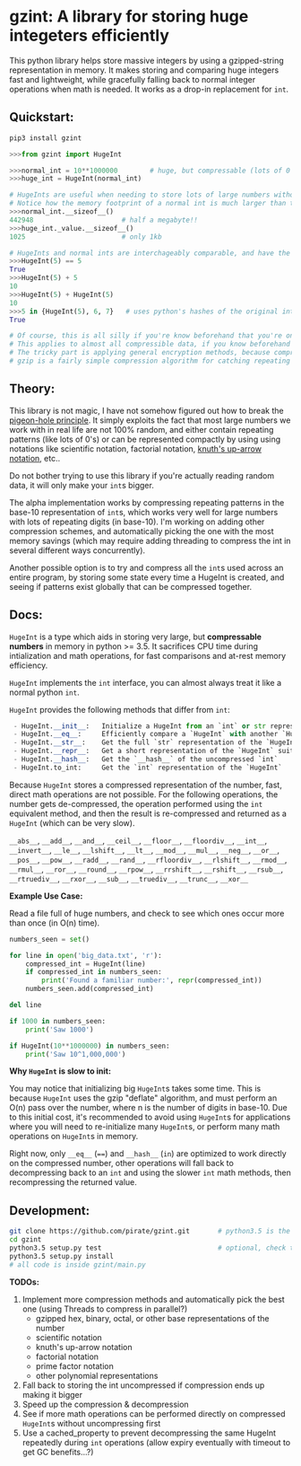 # gzint: A library for storing huge integeters efficiently


This python library helps store massive integers by using a gzipped-string representation in memory.
It makes storing and comparing huge integers fast and lightweight, while gracefully falling back to normal
integer operations when math is needed.  It works as a drop-in replacement for `int`.

## Quickstart:

```bash
pip3 install gzint
```

```python
>>>from gzint import HugeInt

>>>normal_int = 10**1000000        # huge, but compressable (lots of 0's)
>>>huge_int = HugeInt(normal_int)

# HugeInts are useful when needing to store lots of large numbers without running out of memory
# Notice how the memory footprint of a normal int is much larger than the equivalent HugeInt
>>>normal_int.__sizeof__()
442948                      # half a megabyte!!
>>>huge_int._value.__sizeof__()
1025                        # only 1kb

# HugeInts and normal ints are interchageably comparable, and have the same hashes
>>>HugeInt(5) == 5
True
>>>HugeInt(5) + 5
10
>>>HugeInt(5) + HugeInt(5)
10
>>>5 in {HugeInt(5), 6, 7}   # uses python's hashes of the original int for identity
True

# Of course, this is all silly if you're know beforehand that you're only storing 10*100000, you can just store the string '10**6' (54 bytes), and compute it later.
# This applies to almost all compressible data, if you know beforehand what you're storing, picking the perfect compression method is easy.
# The tricky part is applying general encryption methods, because compression is expensive and it's not worth the CPU cost of trying methods sequentially until you find the right one.
# gzip is a fairly simple compression algorithm for catching repeating data, I'm also planning on testing JPEG-style fft compression.
```

## Theory:

This library is not magic, I have not somehow figured out how to break the [pigeon-hole principle](https://en.wikipedia.org/wiki/Pigeonhole_principle).
It simply exploits the fact that most large numbers we work with in real life are not 100% random, and
either contain repeating patterns (like lots of 0's) or can be represented compactly by using using notations like
scientific notation, factorial notation, [knuth's up-arrow notation](https://en.wikipedia.org/wiki/Knuth%27s_up-arrow_notation), etc..

Do not bother trying to use this library if you're actually reading random data,
it will only make your `int`s bigger.

The alpha implementation works by compressing repeating patterns in the base-10 representation of `int`s,
which works very well for large numbers with lots of repeating digits (in base-10).  I'm working on
adding other compression schemes, and automatically picking the one with the most memory savings (which may
require adding threading to compress the int in several different ways concurrently).

Another possible option is to try and compress all the `int`s used across an entire program, by storing some state
every time a HugeInt is created, and seeing if patterns exist globally that can be compressed together.

## Docs:

`HugeInt` is a type which aids in storing very large, but **compressable numbers** in memory in python >= 3.5.
It sacrifices CPU time during intialization and math operations, for fast comparisons and at-rest memory efficiency.

`HugeInt` implements the `int` interface, you can almost always treat it like a normal python `int`.

`HugeInt` provides the following methods that differ from `int`:

```python
 - HugeInt.__init__:   Initialize a HugeInt from an `int` or str representation
 - HugeInt.__eq__:     Efficiently compare a `HugeInt` with another `HugeInt` or `int`
 - HugeInt.__str__:    Get the full `str` representation of the `HugeInt`
 - HugeInt.__repr__:   Get a short representation of the `HugeInt` suitable for console display
 - HugeInt.__hash__:   Get the `__hash__` of the uncompressed `int`
 - HugeInt.to_int:     Get the `int` representation of the `HugeInt`
```

Because `HugeInt` stores a compressed representation of the number, fast, direct math operations are not possible.
For the following operations, the number gets de-compressed, the operation performed using the `int`
equivalent method, and then the result is re-compressed and returned as a `HugeInt` (which can be very slow).

`__abs__`, `__add__`, `__and__`, `__ceil__`, `__floor__`, `__floordiv__`, `__int__`, `__invert__`, `__le__`, `__lshift__`, `__lt__`, `__mod__`, `__mul__`, `__neg__`, `__or__`, `__pos__`, `__pow__`, `__radd__`, `__rand__`, `__rfloordiv__`, `__rlshift__`, `__rmod__`, `__rmul__`, `__ror__`, `__round__`, `__rpow__`, `__rrshift__`, `__rshift__`, `__rsub__`, `__rtruediv__`, `__rxor__`, `__sub__`, `__truediv__`, `__trunc__`, `__xor__`

**Example Use Case:**

Read a file full of huge numbers, and check to see which ones occur more than once (in O(n) time).

```python
numbers_seen = set()

for line in open('big_data.txt', 'r'):
    compressed_int = HugeInt(line)
    if compressed_int in numbers_seen:
        print('Found a familiar number:', repr(compressed_int))
    numbers_seen.add(compressed_int)

del line

if 1000 in numbers_seen:
    print('Saw 1000')

if HugeInt(10**1000000) in numbers_seen:
    print('Saw 10^1,000,000')
```

**Why `HugeInt` is slow to init:**

You may notice that initializing big `HugeInt`s takes some time.  This is because `HugeInt` uses
the gzip "deflate" algorithm, and must perform an O(n) pass over the number, where n is the number of digits in base-10.
Due to this initial cost, it's recommended to avoid using `HugeInt`s for applications where you will need to re-initialize
many `HugeInt`s, or perform many math operations on `HugeInt`s in memory.

Right now, only `__eq__` (`==`) and `__hash__` (`in`) are optimized to work directly on the compressed number,
other operations will fall back to decompressing back to an `int` and using the slower `int` math methods,
then recompressing the returned value.

## Development:

```bash
git clone https://github.com/pirate/gzint.git       # python3.5 is the only dependency (brew install python3)
cd gzint
python3.5 setup.py test                             # optional, check that tests are passing
python3.5 setup.py install
# all code is inside gzint/main.py
```

**TODOs:**

 1. Implement more compression methods and automatically pick the best one (using Threads to compress in parallel?)
    - gzipped hex, binary, octal, or other base representations of the number
    - scientific notation
    - knuth's up-arrow notation
    - factorial notation
    - prime factor notation
    - other polynomial representations
 2. Fall back to storing the int uncompressed if compression ends up making it bigger
 3. Speed up the compression & decompression
 4. See if more math operations can be performed directly on compressed `HugeInt`s without uncompressing first
 5. Use a cached_property to prevent decompressing the same HugeInt repeatedly during `int` operations (allow expiry eventually with timeout to get GC benefits...?)
